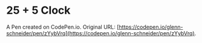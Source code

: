# 25 + 5 Clock

A Pen created on CodePen.io. Original URL: [https://codepen.io/glenn-schneider/pen/zYybVrq](https://codepen.io/glenn-schneider/pen/zYybVrq).


